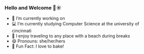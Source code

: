 ### Hello and Welcome 👋☀

- 🔭 I’m currently working on 
- 💻 I’m currently studying Computer Science at the university of cincinnati
- 🌴 I enjoy traveling to any place with a beach during breaks
- 😄 Pronouns: she/her/hers
- 🍪 Fun Fact: I love to bake!
